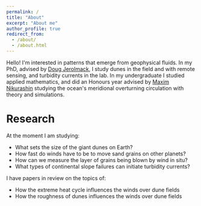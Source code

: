 ```yaml
---
permalink: /
title: "About"
excerpt: "About me"
author_profile: true
redirect_from: 
  - /about/
  - /about.html
---
```


Hello! I'm interested in patterns that emerge from geophysical fluids. In my PhD, advised by [Doug Jerolmack](https://scholar.google.com/citations?user=nwGbdXUAAAAJ&hl=en&oi=ao), I study dunes in the field and with remote sensing, and turbidity currents in the lab. In my undergraduate I studied applied mathematics, and did an Honours year advised by [Maxim Nikurashin](https://scholar.google.com/citations?user=xkTRzuUAAAAJ&hl=en&oi=ao) studying the ocean's meridional overturning circulation with theory and simulations.

Research
=======

At the moment I am studying:
* What sets the size of the giant dunes on Earth?
* How fast do winds have to be to move sand grains on other planets?
* How can we measure the layer of grains being blown by wind in situ?
* What types of continental slope failures can initiate turbidity currents?

I have papers in review on the topics of:
* How the extreme heat cycle influences the winds over dune fields
* How the roughness of dunes influences the winds over dune fields
